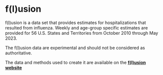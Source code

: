 # f(l)usion  

f(l)usion is a data set that provides estimates for hospitalizations that resulted from influenza. Weekly and age-group specific estimates are provided for 56 U.S. States and Territories from October 2010 through May 2023.  
      
The f(l)usion data are experimental and should not be considered as authoritative.    
      
The data and methods used to create it are available on the [**f(l)usion website**](https://jmhumphreys.github.io/flusion/)  
